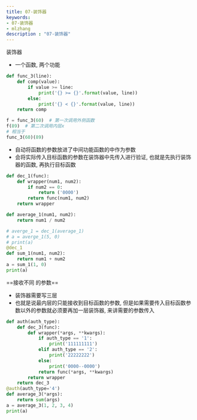 ```yaml
---
title: 07-装饰器
keywords:
- 07-装饰器
- mlzhang
description : "07-装饰器"
---
```

装饰器



- 一个函数, 两个功能

```python
def func_3(line):
    def comp(value):
        if value >= line:
            print('{} >= {}'.format(value, line))
        else:
            print('{} < {}'.format(value, line))
    return comp

f = func_3(60)  # 第一次调用外侧函数
f(89)  # 第二次调用内层x
# 相当于 
func_3(60)(89)  
```



- 自动将函数的参数放进了中间功能函数的中作为参数
- 会将实际传入目标函数的参数在装饰器中先传入进行验证, 也就是先执行装饰器的函数, 再执行目标函数

```python
def dec_1(func):
    def wrapper(num1, num2):
        if num2 == 0:
            return ('0000')
        return func(num1, num2)
    return wrapper

def average_1(num1, num2):
    return num1 / num2

# averge_1 = dec_1(average_1)
# a = averge_1(5, 0)
# print(a)
@dec_1
def sum_1(num1, num2):
    return num1 + num2
a = sum_1(1, 0)
print(a)
```

==接收不同 的参数==

- 装饰器需要写三层
- 也就是说最内层的只能接收到目标函数的参数, 但是如果需要传入目标函数参数以外的参数就必须要再加一层装饰器, 来讲需要的参数传入

```python
def auth(auth_type):
    def dec_3(func):
        def wrapper(*args, **kwargs):
            if auth_type == '1':
                print('111111111')
            elif auth_type == '2':
                print('22222222')
            else:
                print('0000--0000')
            return func(*args, **kwargs)
        return wrapper
    return dec_3
@auth(auth_type='4')
def average_3(*args):
    return sum(args)
a = average_3(1, 2, 3, 4)
print(a)
```